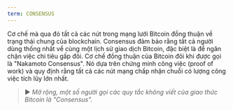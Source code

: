 ```yaml
---
term: CONSENSUS
---
```


Cơ chế mà qua đó tất cả các nút trong mạng lưới Bitcoin đồng thuận về trạng thái chung của blockchain. Consensus đảm bảo rằng tất cả người dùng thống nhất về cùng một lịch sử giao dịch Bitcoin, đặc biệt là để ngăn chặn việc chi tiêu gấp đôi. Cơ chế đồng thuận của Bitcoin đôi khi được gọi là "Nakamoto Consensus". Nó dựa trên chứng minh công việc (proof of work) và quy định rằng tất cả các nút mạng chấp nhận chuỗi có lượng công việc tích lũy lớn nhất.

> ► *Mở rộng, một số người gọi các quy tắc không viết của giao thức Bitcoin là "Consensus".*